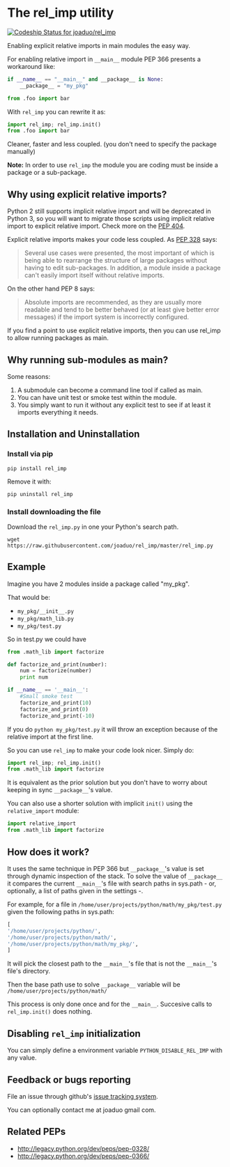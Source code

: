# The rel_imp utility

[ ![Codeship Status for joaduo/rel_imp](https://codeship.com/projects/6634b790-b2f6-0132-44e8-3a4b0bbda320/status?branch=master)](https://codeship.com/projects/70108)

Enabling explicit relative imports in main modules the easy way.

For enabling relative import in `__main__` module PEP 366 presents a workaround like:

```python
if __name__ == "__main__" and __package__ is None:
    __package__ = "my_pkg"

from .foo import bar
```

With `rel_imp` you can rewrite it as:

```python
import rel_imp; rel_imp.init()
from .foo import bar
```

Cleaner, faster and less coupled. (you don't need to specify the package manually)

**Note:** In order to use `rel_imp` the module you are coding must be inside a package or a sub-package. 

## Why using explicit relative imports? 

Python 2 still supports implicit relative import and will be deprecated in Python 3, so you will want to migrate those scripts using implicit relative import to explicit relative import. Check more on the [PEP 404](http://legacy.python.org/dev/peps/pep-0404/#id18).

Explicit relative imports makes your code less coupled. As [PEP 328](http://legacy.python.org/dev/peps/pep-0328/#rationale-for-relative-imports) says:

> Several use cases were presented, the most important of which is being able to rearrange the structure of large packages without having to edit sub-packages. In addition, a module inside a package can't easily import itself without relative imports. 

On the other hand PEP 8 says:

> Absolute imports are recommended, as they are usually more readable and tend to be better behaved (or at least give better error messages) if the import system is incorrectly configured.

If you find a point to use explicit relative imports, then you can use rel_imp to allow running packages as main.

## Why running sub-modules as main?

Some reasons:

1. A submodule can become a command line tool if called as main.
2. You can have unit test or smoke test within the module.
3. You simply want to run it without any explicit test to see if at least it imports everything it needs.  

## Installation and Uninstallation

### Install via pip

```
pip install rel_imp
```
Remove it with:

```
pip uninstall rel_imp
```

### Install downloading the file
Download the `rel_imp.py` in one your Python's search path.

```
wget https://raw.githubusercontent.com/joaduo/rel_imp/master/rel_imp.py
```

## Example

Imagine you have 2 modules inside a package called "my_pkg".

That would be:

* `my_pkg/__init__.py`
* `my_pkg/math_lib.py`
* `my_pkg/test.py`

So in test.py we could have

```python
from .math_lib import factorize

def factorize_and_print(number):
    num = factorize(number)
    print num

if __name__ == '__main__':
    #Small smoke test
    factorize_and_print(10)
    factorize_and_print(0)
    factorize_and_print(-10)
```

If you do `python my_pkg/test.py` it will throw an exception because of the relative import at the first line.

So you can use `rel_imp` to make your code look nicer. Simply do:

```python
import rel_imp; rel_imp.init()
from .math_lib import factorize
```

It is equivalent as the prior solution but you don't have to worry about keeping in sync `__package__`'s value.

You can also use a shorter solution with implicit `init()` using the `relative_import` module:

```python
import relative_import
from .math_lib import factorize
```

## How does it work?

It uses the same technique in PEP 366 but `__package__`'s value is set through dynamic inspection of the stack. To solve the value of `__package__` it compares the current `__main__`'s file with search paths in sys.path - or, optionally, a list of paths given in the settings -.

For example, for a file in `/home/user/projects/python/math/my_pkg/test.py` given the following paths in sys.path:
```python
[
'/home/user/projects/python/',
'/home/user/projects/python/math/',
'/home/user/projects/python/math/my_pkg/',
]
```
It will pick the closest path to the `__main__`'s file that is not the `__main__`'s file's directory.

Then the base path use to solve `__package__` variable will be `/home/user/projects/python/math/`

This process is only done once and for the `__main__`. Succesive calls to `rel_imp.init()` does nothing.

## Disabling `rel_imp` initialization

You can simply define a environment variable `PYTHON_DISABLE_REL_IMP` with any value.

## Feedback or bugs reporting

File an issue through github's [issue tracking system](https://github.com/joaduo/rel_imp/issues).

You can optionally contact me at joaduo gmail com.

## Related PEPs

* http://legacy.python.org/dev/peps/pep-0328/
* http://legacy.python.org/dev/peps/pep-0366/
